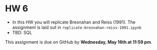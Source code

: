 # HW 6


 - In this HW you will replicate Bresnahan and Reiss (1991). The assignment is laid out in `replicate-bresnahan-reiss-1991.ipynb`
 - TBD: SQL

This assignment is due on GitHub by **Wednesday, May 16th at 11:59 pm**.